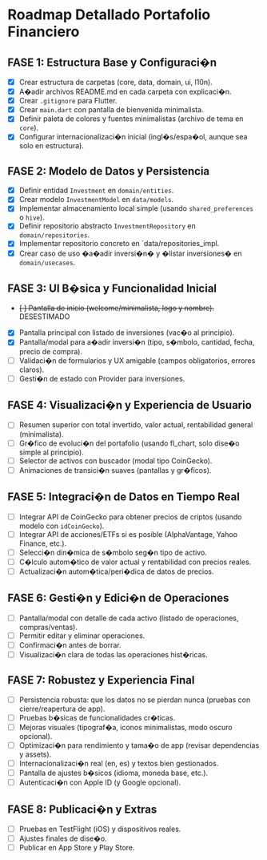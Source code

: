 # Roadmap Detallado Portafolio Financiero

## FASE 1: Estructura Base y Configuraci�n

- [x] Crear estructura de carpetas (core, data, domain, ui, l10n).
- [x] A�adir archivos README.md en cada carpeta con explicaci�n.
- [x] Crear `.gitignore` para Flutter.
- [x] Crear `main.dart` con pantalla de bienvenida minimalista.
- [x] Definir paleta de colores y fuentes minimalistas (archivo de tema en `core`).
- [x] Configurar internacionalizaci�n inicial (ingl�s/espa�ol, aunque sea solo en estructura).

## FASE 2: Modelo de Datos y Persistencia

- [x] Definir entidad `Investment` en `domain/entities`.
- [x] Crear modelo `InvestmentModel` en `data/models`.
- [x] Implementar almacenamiento local simple (usando `shared_preferences` o `hive`).
- [x] Definir repositorio abstracto `InvestmentRepository` en `domain/repositories`.
- [x] Implementar repositorio concreto en `data/repositories_impl.
- [x] Crear caso de uso �a�adir inversi�n� y �listar inversiones� en `domain/usecases`.

## FASE 3: UI B�sica y Funcionalidad Inicial

- ~~[ ] Pantalla de inicio (welcome/minimalista, logo y nombre).~~ DESESTIMADO
- [x] Pantalla principal con listado de inversiones (vac�o al principio).
- [x] Pantalla/modal para a�adir inversi�n (tipo, s�mbolo, cantidad, fecha, precio de compra).
- [ ] Validaci�n de formularios y UX amigable (campos obligatorios, errores claros).
- [ ] Gesti�n de estado con Provider para inversiones.

## FASE 4: Visualizaci�n y Experiencia de Usuario

- [ ] Resumen superior con total invertido, valor actual, rentabilidad general (minimalista).
- [ ] Gr�fico de evoluci�n del portafolio (usando fl_chart, solo dise�o simple al principio).
- [ ] Selector de activos con buscador (modal tipo CoinGecko).
- [ ] Animaciones de transici�n suaves (pantallas y gr�ficos).

## FASE 5: Integraci�n de Datos en Tiempo Real

- [ ] Integrar API de CoinGecko para obtener precios de criptos (usando modelo con `idCoinGecko`).
- [ ] Integrar API de acciones/ETFs si es posible (AlphaVantage, Yahoo Finance, etc.).
- [ ] Selecci�n din�mica de s�mbolo seg�n tipo de activo.
- [ ] C�lculo autom�tico de valor actual y rentabilidad con precios reales.
- [ ] Actualizaci�n autom�tica/peri�dica de datos de precios.

## FASE 6: Gesti�n y Edici�n de Operaciones

- [ ] Pantalla/modal con detalle de cada activo (listado de operaciones, compras/ventas).
- [ ] Permitir editar y eliminar operaciones.
- [ ] Confirmaci�n antes de borrar.
- [ ] Visualizaci�n clara de todas las operaciones hist�ricas.

## FASE 7: Robustez y Experiencia Final

- [ ] Persistencia robusta: que los datos no se pierdan nunca (pruebas con cierre/reapertura de app).
- [ ] Pruebas b�sicas de funcionalidades cr�ticas.
- [ ] Mejoras visuales (tipograf�a, iconos minimalistas, modo oscuro opcional).
- [ ] Optimizaci�n para rendimiento y tama�o de app (revisar dependencias y assets).
- [ ] Internacionalizaci�n real (en, es) y textos bien gestionados.
- [ ] Pantalla de ajustes b�sicos (idioma, moneda base, etc.).
- [ ] Autenticaci�n con Apple ID (y Google opcional).

## FASE 8: Publicaci�n y Extras

- [ ] Pruebas en TestFlight (iOS) y dispositivos reales.
- [ ] Ajustes finales de dise�o.
- [ ] Publicar en App Store y Play Store.
